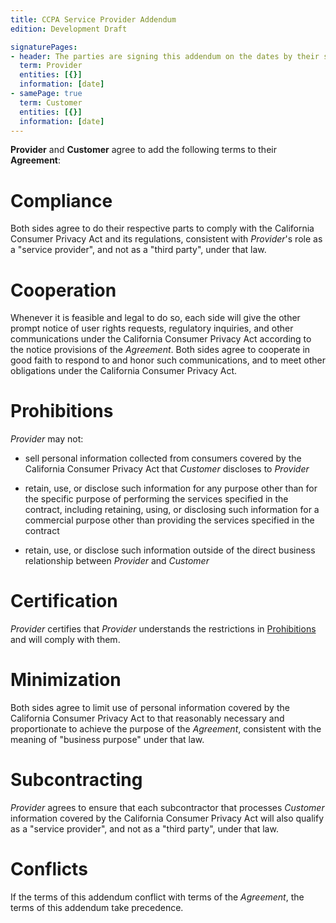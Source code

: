 ```yaml
---
title: CCPA Service Provider Addendum
edition: Development Draft

signaturePages:
- header: The parties are signing this addendum on the dates by their signatures.
  term: Provider
  entities: [{}]
  information: [date]
- samePage: true
  term: Customer
  entities: [{}]
  information: [date]
---
```


**Provider** and **Customer** agree to add the following terms to their **Agreement**:

# Compliance

Both sides agree to do their respective parts to comply with the California Consumer Privacy Act and its regulations, consistent with _Provider_'s role as a "service provider", and not as a "third party", under that law.

# Cooperation

Whenever it is feasible and legal to do so, each side will give the other prompt notice of user rights requests, regulatory inquiries, and other communications under the California Consumer Privacy Act according to the notice provisions of the _Agreement_.  Both sides agree to cooperate in good faith to respond to and honor such communications, and to meet other obligations under the California Consumer Privacy Act.

# Prohibitions

_Provider_ may not:

- sell personal information collected from consumers covered by the California Consumer Privacy Act that _Customer_ discloses to _Provider_

- retain, use, or disclose such information for any purpose other than for the specific purpose of performing the services specified in the contract, including retaining, using, or disclosing such information for a commercial purpose other than providing the services specified in the contract

- retain, use, or disclose such information outside of the direct business relationship between _Provider_ and _Customer_

# Certification

_Provider_ certifies that _Provider_ understands the restrictions in [Prohibitions](#prohibitions) and will comply with them.

# Minimization

Both sides agree to limit use of personal information covered by the California Consumer Privacy Act to that reasonably necessary and proportionate to achieve the purpose of the _Agreement_, consistent with the meaning of "business purpose" under that law.

# Subcontracting

_Provider_ agrees to ensure that each subcontractor that processes _Customer_ information covered by the California Consumer Privacy Act will also qualify as a "service provider", and not as a "third party", under that law.

# Conflicts

If the terms of this addendum conflict with terms of the _Agreement_, the terms of this addendum take precedence.
